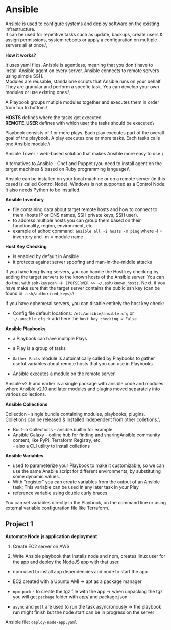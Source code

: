 # Ansible

Ansible is used to configure systems and deploy software on the existing infrastructure.\
It can be used for repetitive tasks such as update, backups, create users & assign permissions, system reboots or apply a configuration on multiple servers all at once.\

**How it works?**

It uses yaml files. Anisble is agentless, meaning that you don't have to install Ansible agent on every server. Ansible connects to remote servers using simple SSH.\
Modules are reusable, standalone scripts that Ansible runs on your behalf. They are granular and perform a specfic task. You can develop your own modules or use existing ones.\

A Playbook groups mutiple modules together and executes them in order from top to bottom.\

**HOSTS** defines where the tasks get executed\
**REMOTE_USER** defines with which user the tasks should be executed\

Playbook consists of 1 or more plays. Each play executes part of the overall goal of the playbook. A play executes one or more tasks. Each tasks calls one Ansible module.\

Ansible Tower - web-based solution that makes Ansible more easy to use.\

Alternatives to Ansible - Chef and Puppet (you need to install agent on the target machines & based on Ruby programming language)\

Ansible can be installed on your local machine or on a remote server (in this cased is called Control Node). Windows is not supported as a Control Node. It also needs Python to be installed. 

**Ansible Inventory**

- file containing data about target remote hosts and how to connect to them (hosts IP or DNS names, SSH private keys, SSH user). 
- to address multiple hosts you can group them based on their functionality, region, environment, etc. 
- example of adhoc command: `ansible all -i hosts -m ping` where -i = inventory and -m = module name

**Host Key Checking**

- is enabled by default in Ansible
- it protects against server spoofing and man-in-the-middle attacks

If you have long-living servers, you can handle the Host key checking by adding the target servers to the known hosts of the Ansible server. You can do that with `ssh-keyscan -H IPOFSERVER >> ~/.ssh/known_hosts`. Next, if you have make sure that the target server contains the public ssh key (can be found in `.ssh/authorized_keys`).\

If you have ephemeral servers, you can disable entirely the host key check:
- Config file default locations: `/etc/ansible/ansible.cfg` or `~/.ansible.cfg` -> add here the `host_key_checking = False`

**Ansible Playbooks**

- a Playbook can have multiple Plays
- a Play is a group of tasks

- `Gather Facts` module is automatically called by Playbooks to gather useful variables about remote hosts that you can use in Playbooks
- Ansible executes a module on the remote server

Ansible v2.9 and earlier is a single package with ansible code and modules where Ansible v2.10 and later modules and plugins moved separately into various collections. 

**Ansible Collections**

Collection - single bundle containing modules, playbooks, plugins.\
Colletions can be released & installed independent from other colletions.\

- Built-in Collections - ansible.builtin for example
- Ansible Galaxy - online hub for finding and sharingAnsible community content, like PyPi, Terraform Registry, etc.\
                 - also a CLI utility to install colletions

**Ansible Variables**

- used to parameterize your Playbook to make it customizable, so we can use the same Ansbile script for different environments, by substituting some dynamic values.
- With "register" you can create variables from the output of an Ansible task; This variable can be used in any later task in your Play
- reference variable using double curly braces

You can set variables directly in the Playbook, on the command line or using external variable configuration file like Terraform.

## Project 1

**Automate Node.js application deployment**

1. Create EC2 server on AWS

2. Write Ansible playbook that installs node and npm, creates linux user for the app and deploy the NodeJS app with that user.

- npm used to install app dependencies and node to start the app

- EC2 created with a Ubuntu AMI -> apt as a package manager

- `npm pack` - to create the tgz file with the app -> when unpacking the tgz you will get `package` folder with app/ and package.json

- `async` and `poll` are used to run the task asyncronously -> the playbook run might finish but the node start can be in progress on the server

Ansible file: `deploy-node-app.yaml`
